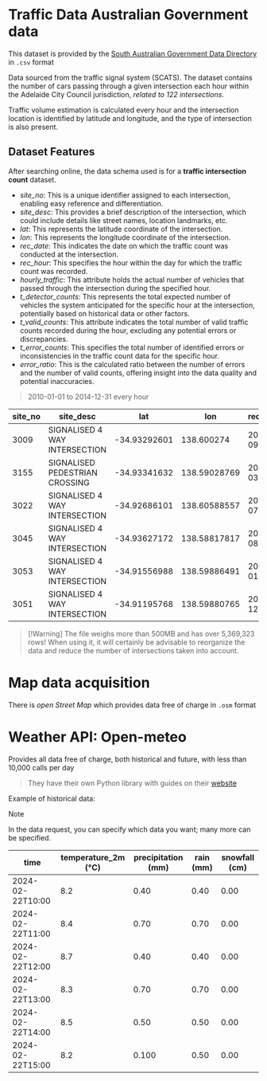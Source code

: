 # Traffic Data **Australian Government data**
This dataset is provided by the [South Australian Government Data Directory](https://data.sa.gov.au/data/dataset/traffic-intersection-count) in `.csv` format

Data sourced from the traffic signal system (SCATS). The dataset contains the number of cars passing through a given intersection each hour within the Adelaide City Council jurisdiction, *related to 122 intersections*.

Traffic volume estimation is calculated every hour and the intersection location is identified by latitude and longitude, and the type of intersection is also present.
## Dataset Features
After searching online, the data schema used is for a **traffic intersection count** dataset.
- *site_no*: This is a unique identifier assigned to each intersection, enabling easy reference and differentiation.
- *site_desc*: This provides a brief description of the intersection, which could include details like street names, location landmarks, etc.
- *lat*: This represents the latitude coordinate of the intersection.
- *lon*: This represents the longitude coordinate of the intersection.
- *rec_date*: This indicates the date on which the traffic count was conducted at the intersection.
- *rec_hour*: This specifies the hour within the day for which the traffic count was recorded.
- *hourly_traffic*: This attribute holds the actual number of vehicles that passed through the intersection during the specified hour.
- *t_detector_counts*: This represents the total expected number of vehicles the system anticipated for the specific hour at the intersection, potentially based on historical data or other factors.
- *t_valid_counts*: This attribute indicates the total number of valid traffic counts recorded during the hour, excluding any potential errors or discrepancies.
- *t_error_counts*: This specifies the total number of identified errors or inconsistencies in the traffic count data for the specific hour.
- *error_ratio*: This is the calculated ratio between the number of errors and the number of valid counts, offering insight into the data quality and potential inaccuracies.

> 2010-01-01 to 2014-12-31 every hour

| site_no | site_desc                      | lat          | lon          | rec_date   | rec_hour | hourly_traffic | t_detector_counts | t_valid_counts | t_error_counts | error_ratio |
| ------- | ------------------------------ | ------------ | ------------ | ---------- | -------- | -------------- | ----------------- | -------------- | -------------- | ----------- |
| 3009    | SIGNALISED 4 WAY INTERSECTION  | -34.93292601 | 138.600274   | 2014-09-16 | 15:00:00 | 1700.0         | 288               | 288.0          | 0.0            | 0.0         |
| 3155    | SIGNALISED PEDESTRIAN CROSSING | -34.93341632 | 138.59028769 | 2011-03-05 | 22:00:00 | 111.0          | 288               | 288.0          | 0.0            | 0.0         |
| 3022    | SIGNALISED 4 WAY INTERSECTION  | -34.92686101 | 138.60588557 | 2014-07-20 | 16:00:00 | 2014.0         | 288               | 288.0          | 0.0            | 0.0         |
| 3045    | SIGNALISED 4 WAY INTERSECTION  | -34.93627172 | 138.58817817 | 2013-08-25 | 01:00:00 | 990.0          | 288               | 288.0          | 0.0            | 0.0         |
| 3053    | SIGNALISED 4 WAY INTERSECTION  | -34.91556988 | 138.59886491 | 2013-01-21 | 15:00:00 | 2707.0         | 288               | 288.0          | 0.0            | 0.0         |
| 3051    | SIGNALISED 4 WAY INTERSECTION  | -34.91195768 | 138.59880765 | 2014-12-03 | 01:00:00 | 155.0          | 288               | 288.0          | 0.0            | 0.0         |


> [!Warning] The file weighs more than 500MB and has over 5,369,323 rows!
> When using it, it will certainly be advisable to reorganize the data and reduce the number of intersections taken into account.
# Map data acquisition

There is *open Street Map* which provides data free of charge in `.osm` format

# Weather API: Open-meteo

Provides all data free of charge, both historical and future, with less than 10,000 calls per day

> They have their own Python library with guides on their [website](https://open-meteo.com/en/docs/historical-weather-api)

Example of historical data:

> [!NOTE]
> In the data request, you can specify which data you want; many more can be specified.

| time             | temperature_2m (°C) | precipitation (mm) | rain (mm) | snowfall (cm) |
| ---------------- | ------------------- | ------------------ | --------- | ------------- |
| 2024-02-22T10:00 | 8.2                 | 0.40               | 0.40      | 0.00          |
| 2024-02-22T11:00 | 8.4                 | 0.70               | 0.70      | 0.00          |
| 2024-02-22T12:00 | 8.7                 | 0.40               | 0.40      | 0.00          |
| 2024-02-22T13:00 | 8.3                 | 0.70               | 0.70      | 0.00          |
| 2024-02-22T14:00 | 8.5                 | 0.50               | 0.50      | 0.00          |
| 2024-02-22T15:00 | 8.2                 | 0.100              | 0.50      | 0.00          |